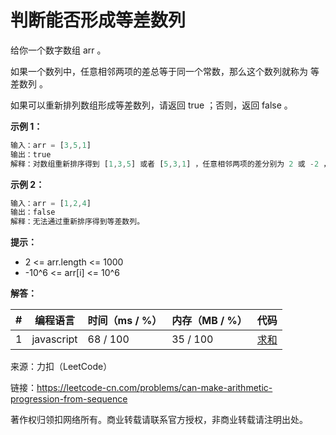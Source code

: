 # 判断能否形成等差数列

给你一个数字数组 arr 。

如果一个数列中，任意相邻两项的差总等于同一个常数，那么这个数列就称为 等差数列 。

如果可以重新排列数组形成等差数列，请返回 true ；否则，返回 false 。

**示例 1：**

``` javascript
输入：arr = [3,5,1]
输出：true
解释：对数组重新排序得到 [1,3,5] 或者 [5,3,1] ，任意相邻两项的差分别为 2 或 -2 ，可以形成等差数列。
```

**示例 2：**

``` javascript
输入：arr = [1,2,4]
输出：false
解释：无法通过重新排序得到等差数列。
```

**提示：**

- 2 <= arr.length <= 1000
- -10^6 <= arr[i] <= 10^6

**解答：**

**#**|**编程语言**|**时间（ms / %）**|**内存（MB / %）**|**代码**
--|--|--|--|--
1|javascript|68 / 100|35 / 100|[求和](./javascript/ac_v1.js)

来源：力扣（LeetCode）

链接：https://leetcode-cn.com/problems/can-make-arithmetic-progression-from-sequence

著作权归领扣网络所有。商业转载请联系官方授权，非商业转载请注明出处。
